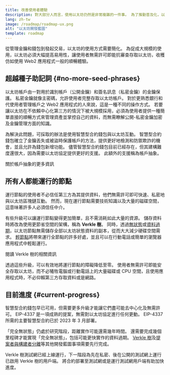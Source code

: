 ```yaml
---
title: 改善使用者體驗
description: 對大部分人而言，使用以太坊仍然是非常複雜的一件事。 為了推動普及化，以太坊必須大幅降低使用門檻——使用者必須獲得去中心化、無需許可、抗審查存取以太坊的優勢，同時體驗必須與使用傳統 web2 應用程式一樣順暢。
lang: zh-tw
image: /roadmap/roadmap-ux.png
alt: "以太坊開發藍圖"
template: roadmap
---
```


從管理金鑰和錢包到發起交易，以太坊的使用方式需要簡化。 為促成大規模的使用，以太坊必須大幅提高易用性，讓使用者無需許可即能抗審查存取以太坊，收穫仿如使用 Web2 應用程式一般的順暢體驗。

## 超越種子助記詞 \{#no-more-seed-phrases}

以太坊帳戶由一對用於識別帳戶（公開金鑰）和簽名訊息（私密金鑰）的金鑰保護。 私密金鑰就像主密碼，允許使用者完整存取以太坊帳戶。 對於更熟悉銀行和代使用者管理帳戶之 Web2 應用程式的人來說，這是一種不同的操作方式。 若要讓以太坊在不依賴中心化第三方的情況下被大規模採用，必須為使用者提供一種簡單直接的順暢方式來管理資產並掌控自己的資料，而無需瞭解公開-私密金鑰加密及金鑰管理方面的知識。

為解決此問題，可採取的辦法是使用智慧型合約錢包與以太坊互動。 智慧型合約錢包確立了金鑰丟失或被盜時保護帳戶的方法，提供更好地檢測和防禦欺詐的機會，並且允許為錢包新增功能。 儘管智慧型合約錢包目前已經存在，但其建構難度還很大，因為需要以太坊協定提供更好的支援。 此額外的支援稱為帳戶抽象。

<ButtonLink variant="outline-color" to="/roadmap/account-abstraction/">關於帳戶抽象的更多資訊</ButtonLink>

## 所有人都能運行的節點

運行節點的使用者不必信任第三方為其提供資料，他們無需許可即可快速、私密地與以太坊區塊鏈互動。 然而，現在運行節點需要技術知識以及大量的磁碟空間，這意味著許多人必須信任中介。

有些升級可以讓運行節點變得更加簡單，且不需消耗如此大量的資源。 儲存資料時將改為使用更節省空間的架構，稱為 **Verkle 樹**。 同時，透過[無狀態](/roadmap/statelessness)或[資料過期](/roadmap/statelessness/#data-expiry)，以太坊節點無需儲存全部以太坊狀態資料的副本，從而大大減少硬碟空間需求。 [輕節點](/developers/docs/nodes-and-clients/light-clients/)將帶來運行全節點的許多好處，並且可以在行動電話或簡單的瀏覽器應用程式中輕鬆運行。

<ButtonLink variant="outline-color" to="/roadmap/verkle-trees/">閱讀 Verkle 樹的相關資訊</ButtonLink>

透過這些升級，可以有效地將運行節點的障礙降低至零。 使用者無需許可即能安全存取以太坊，而不必犧牲電腦或行動電話上的大量磁碟或 CPU 空間，且使用應用程式時，不必仰賴第三方存取資料或是網路。

## 目前進度 \{#current-progress}

智慧型合約錢包早已可用，但需要更多升級才能讓它們盡可能去中心化及無需許可。 EIP-4337 是一項成熟的提案，無需對以太坊協定進行任何更動。 EIP-4337 所需的主要智慧型合約已於 2023 年 3 月部署。

「完全無狀態」仍處於研究階段，距離實作可能還需幾年時間。 還需要完成幾個里程碑才能實現「完全無狀態」，包括可能更快實作的資料過期。 [Verkle 樹](/roadmap/verkle-trees/)及[提案者與構建者分離](/roadmap/pbs/)等其他開發藍圖事項需要先行完成。

Verkle 樹測試網已經上線運行，下一階段為先在私密、後在公開的測試網上運行已啟用 Verkle 樹的用戶端。 將合約部署至測試網或是運行測試網用戶端有助加快進度。
